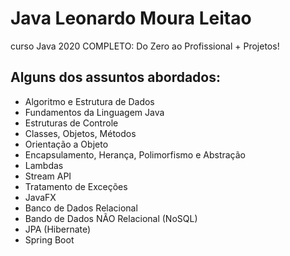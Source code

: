 # Java Leonardo Moura Leitao 
 curso Java 2020 COMPLETO: Do Zero ao Profissional + Projetos!
 
## Alguns dos assuntos abordados:

 - Algoritmo e Estrutura de Dados
 - Fundamentos da Linguagem Java
 - Estruturas de Controle
 - Classes, Objetos, Métodos
 - Orientação a Objeto
 - Encapsulamento, Herança, Polimorfismo e Abstração
 - Lambdas
 - Stream API
 - Tratamento de Exceções
 - JavaFX
 - Banco de Dados Relacional
 - Bando de Dados NÃO Relacional (NoSQL)
 - JPA (Hibernate)
 - Spring Boot
